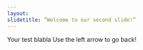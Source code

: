 ```yaml
---
layout: 
slidetitle: “Welcome to our second slide!”
---
```

Your test
blabla
Use the left arrow to go back!
